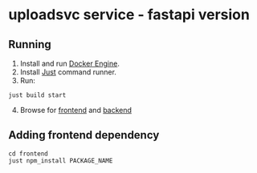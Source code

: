 # uploadsvc service - fastapi version

## Running

1. Install and run [Docker Engine](https://docs.docker.com/engine/install/).
2. Install [Just](https://github.com/casey/just) command runner.
3. Run:

```shell
just build start
```

4. Browse for [frontend](http://localhost:5001/) and [backend](http://localhost:5000/) 

## Adding frontend dependency

```
cd frontend
just npm_install PACKAGE_NAME
```
